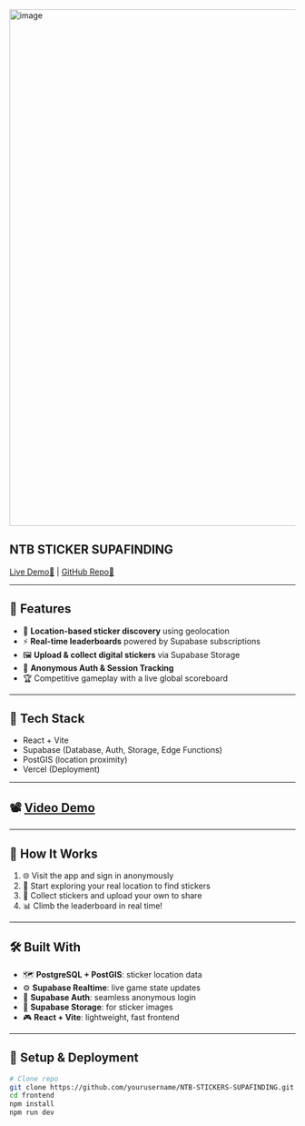 <img width="1919" height="908" alt="image" src="https://github.com/user-attachments/assets/b333368d-3b07-4284-9452-07cd14344589" />

## NTB STICKER SUPAFINDING

[Live Demo💚](https://ntb-stickers-supafinding.vercel.app) | [GitHub Repo🤖](https://github.com/Fur1uss/NTB-STICKERS-SUPAFINDING)

---

## 🌟 Features

- 🧭 **Location-based sticker discovery** using geolocation
- ⚡ **Real-time leaderboards** powered by Supabase subscriptions
- 🖼️ **Upload & collect digital stickers** via Supabase Storage
- 👤 **Anonymous Auth & Session Tracking**
- 🏆 Competitive gameplay with a live global scoreboard

---

## 🔧 Tech Stack

- React + Vite
- Supabase (Database, Auth, Storage, Edge Functions)
- PostGIS (location proximity)
- Vercel (Deployment)

---

## 📽️ [Video Demo](https://youtu.be/qN6AjjwQhHA)

---

## 🧪 How It Works

1. 🌐 Visit the app and sign in anonymously
2. 🧭 Start exploring your real location to find stickers
3. 📸 Collect stickers and upload your own to share
4. 📊 Climb the leaderboard in real time!

---

## 🛠 Built With

- 🗺️ **PostgreSQL + PostGIS**: sticker location data
- ⚙️ **Supabase Realtime**: live game state updates
- 🔐 **Supabase Auth**: seamless anonymous login
- 💾 **Supabase Storage**: for sticker images
- 🎮 **React + Vite**: lightweight, fast frontend

---

## 🚀 Setup & Deployment

```bash
# Clone repo
git clone https://github.com/yourusername/NTB-STICKERS-SUPAFINDING.git
cd frontend
npm install
npm run dev
